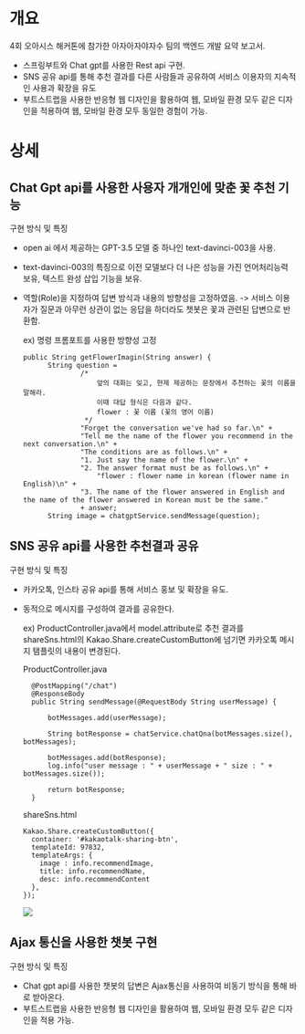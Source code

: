 # 개요

4회 오아시스 해커톤에 참가한 아자아자야자수 팀의 백엔드 개발 요약 보고서.

- 스프링부트와 Chat gpt를 사용한 Rest api 구현.
- SNS 공유 api를 통해 추천 결과를 다른 사람들과 공유하여 서비스 이용자의 지속적인 사용과 확장을 유도
- 부트스트랩을 사용한 반응형 웹 디자인을 활용하여 웹, 모바일 환경 모두 같은 디자인을 적용하여
  웹, 모바일 환경 모두 동일한 경험이 가능.
  
# 상세

## Chat Gpt api를 사용한 사용자 개개인에 맞춘 꽃 추천 기능

구현 방식 및 특징
- open ai 에서 제공하는 GPT-3.5 모델 중 하나인 text-davinci-003을 사용.
- text-davinci-003의 특징으로 이전 모델보다 더 나은 성능을 가진 언어처리능력 보유, 텍스트 완성 삽입 기능을 보유.
- 역할(Role)을 지정하여 답변 방식과 내용의 방향성을 고정하였음.
  -> 서비스 이용자가 질문과 아무런 상관이 없는 응답을 하더라도 챗봇은 꽃과 관련된 답변으로 반환함.

  ex) 명령 프롬포트를 사용한 방향성 고정
  ~~~
  public String getFlowerImagin(String answer) {
        String question =
                /*
                    앞의 대화는 잊고, 현제 제공하는 문장에서 추천하는 꽃의 이름을 말해라.
                    이때 대답 형식은 다음과 같다.
                    flower : 꽃 이름 (꽃의 영어 이름)
                 */
                "Forget the conversation we've had so far.\n" +
                "Tell me the name of the flower you recommend in the next conversation.\n" +
                "The conditions are as follows.\n" +
                "1. Just say the name of the flower.\n" +
                "2. The answer format must be as follows.\n" +
                    "flower : flower name in korean (flower name in English)\n" +
                "3. The name of the flower answered in English and the name of the flower answered in Korean must be the same."
                + answer;
        String image = chatgptService.sendMessage(question);
  ~~~

##  SNS 공유 api를 사용한 추천결과 공유

구현 방식 및 특징
- 카카오톡, 인스타 공유 api를 통해 서비스 홍보 및 확장을 유도.
- 동적으로 메시지를 구성하여 결과를 공유한다.

  ex) ProductController.java에서 model.attribute로 추천 결과를
  shareSns.html의 Kakao.Share.createCustomButton에 넘기면 카카오톡 메시지 탬플릿의 내용이 변경된다.
  
  ProductController.java
  ~~~
    @PostMapping("/chat")
    @ResponseBody
    public String sendMessage(@RequestBody String userMessage) {

        botMessages.add(userMessage);

        String botResponse = chatService.chatQna(botMessages.size(), botMessages);

        botMessages.add(botResponse);
        log.info("user message : " + userMessage + " size : " + botMessages.size());

        return botResponse;
    }
  ~~~

  shareSns.html
  ~~~
  Kakao.Share.createCustomButton({
    container: '#kakaotalk-sharing-btn',
    templateId: 97832,
    templateArgs: {
      image : info.recommendImage,
      title: info.recommendName,
      desc: info.recommendContent
    },
  });
  ~~~

  ![](https://velog.velcdn.com/images/2jooin1207/post/d042907c-0c50-4cea-a57f-a0214fc7018e/image.PNG)


## Ajax 통신을 사용한 챗봇 구현

구현 방식 및 특징
-  Chat gpt api를 사용한 챗봇의 답변은 Ajax통신을 사용하여 비동기 방식을 통해 바로 받아온다.
- 부트스트랩을 사용한 반응형 웹 디자인을 활용하여 웹, 모바일 환경 모두 같은 디자인을 적용 가능.




